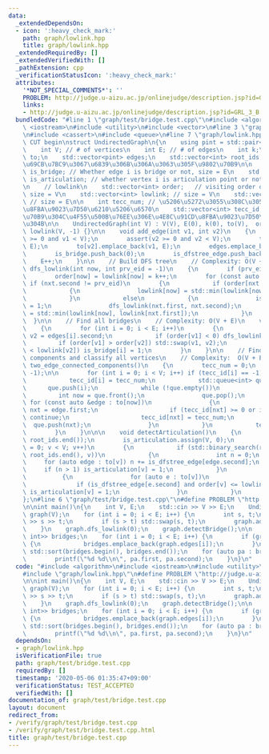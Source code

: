 ```yaml
---
data:
  _extendedDependsOn:
  - icon: ':heavy_check_mark:'
    path: graph/lowlink.hpp
    title: graph/lowlink.hpp
  _extendedRequiredBy: []
  _extendedVerifiedWith: []
  _pathExtension: cpp
  _verificationStatusIcon: ':heavy_check_mark:'
  attributes:
    '*NOT_SPECIAL_COMMENTS*': ''
    PROBLEM: http://judge.u-aizu.ac.jp/onlinejudge/description.jsp?id=GRL_3_B
    links:
    - http://judge.u-aizu.ac.jp/onlinejudge/description.jsp?id=GRL_3_B
  bundledCode: "#line 1 \"graph/test/bridge.test.cpp\"\n#include <algorithm>\n#include\
    \ <iostream>\n#include <utility>\n#include <vector>\n#line 3 \"graph/lowlink.hpp\"\
    \n#include <cassert>\n#include <queue>\n#line 7 \"graph/lowlink.hpp\"\n\n\n//\
    \ CUT begin\nstruct UndirectedGraph\n{\n    using pint = std::pair<int, int>;\n\
    \    int V; // # of vertices\n    int E; // # of edges\n    int k;\n    std::vector<std::vector<pint>>\
    \ to;\n    std::vector<pint> edges;\n    std::vector<int> root_ids; // DFS forest\u306E\
    \u69CB\u7BC9\u3067\u6839\u306B\u306A\u3063\u305F\u9802\u70B9\n\n    std::vector<int>\
    \ is_bridge; // Whether edge i is bridge or not, size = E\n    std::vector<int>\
    \ is_articulation; // whether vertex i is articulation point or not, size = V\n\
    \n    // lowlink\n    std::vector<int> order;   // visiting order of DFS tree,\
    \ size = V\n    std::vector<int> lowlink; // size = V\n    std::vector<int> is_dfstree_edge;\
    \ // size = E\n\n    int tecc_num; // \u5206\u5272\u3055\u308C\u305F\u4E8C\u91CD\
    \u8FBA\u9023\u7D50\u6210\u5206\u6570\n    std::vector<int> tecc_id; // \u5404\u9802\
    \u70B9\u304C\u4F55\u500B\u76EE\u306E\u4E8C\u91CD\u8FBA\u9023\u7D50\u6210\u5206\
    \u304B\n\n    UndirectedGraph(int V) : V(V), E(0), k(0), to(V),  order(V, -1),\
    \ lowlink(V, -1) {}\n\n    void add_edge(int v1, int v2)\n    {\n        assert(v1\
    \ >= 0 and v1 < V);\n        assert(v2 >= 0 and v2 < V);\n        to[v1].emplace_back(v2,\
    \ E);\n        to[v2].emplace_back(v1, E);\n        edges.emplace_back(v1, v2);\n\
    \        is_bridge.push_back(0);\n        is_dfstree_edge.push_back(0);\n    \
    \    E++;\n    }\n\n    // Build DFS tree\n    // Complexity: O(V + E)\n    void\
    \ dfs_lowlink(int now, int prv_eid = -1)\n    {\n        if (prv_eid == -1) root_ids.push_back(now);\n\
    \        order[now] = lowlink[now] = k++;\n        for (const auto &nxt : to[now])\
    \ if (nxt.second != prv_eid)\n        {\n            if (order[nxt.first] >= 0)\n\
    \            {\n                lowlink[now] = std::min(lowlink[now], order[nxt.first]);\n\
    \            }\n            else\n            {\n                is_dfstree_edge[nxt.second]\
    \ = 1;\n                dfs_lowlink(nxt.first, nxt.second);\n                lowlink[now]\
    \ = std::min(lowlink[now], lowlink[nxt.first]);\n            }\n        }\n  \
    \  }\n\n    // Find all bridges\n    // Complexity: O(V + E)\n    void detectBridge()\n\
    \    {\n        for (int i = 0; i < E; i++)\n        {\n            int v1 = edges[i].first,\
    \ v2 = edges[i].second;\n            if (order[v1] < 0) dfs_lowlink(v1);\n   \
    \         if (order[v1] > order[v2]) std::swap(v1, v2);\n            if (order[v1]\
    \ < lowlink[v2]) is_bridge[i] = 1;\n        }\n    }\n\n    // Find two-edge-connected\
    \ components and classify all vertices\n    // Complexity:  O(V + E)\n    void\
    \ two_edge_connected_components()\n    {\n        tecc_num = 0;\n        tecc_id.assign(V,\
    \ -1);\n\n        for (int i = 0; i < V; i++) if (tecc_id[i] == -1)\n        {\n\
    \            tecc_id[i] = tecc_num;\n            std::queue<int> que;\n      \
    \      que.push(i);\n            while (!que.empty())\n            {\n       \
    \         int now = que.front();\n                que.pop();\n               \
    \ for (const auto &edge : to[now])\n                {\n                    int\
    \ nxt = edge.first;\n                    if (tecc_id[nxt] >= 0 or is_bridge[edge.second])\
    \ continue;\n                    tecc_id[nxt] = tecc_num;\n                  \
    \  que.push(nxt);\n                }\n            }\n            tecc_num++;\n\
    \        }\n    }\n\n\n    void detectArticulation()\n    {\n        std::sort(root_ids.begin(),\
    \ root_ids.end());\n        is_articulation.assign(V, 0);\n        for (int v\
    \ = 0; v < V; v++)\n        {\n            if (std::binary_search(root_ids.begin(),\
    \ root_ids.end(), v))\n            {\n                int n = 0;\n           \
    \     for (auto edge : to[v]) n += is_dfstree_edge[edge.second];\n           \
    \     if (n > 1) is_articulation[v] = 1;\n            }\n            else\n  \
    \          {\n                for (auto e : to[v])\n                {\n      \
    \              if (is_dfstree_edge[e.second] and order[v] <= lowlink[e.first])\
    \ is_articulation[v] = 1;\n                }\n            }\n        }\n    }\n\
    };\n#line 6 \"graph/test/bridge.test.cpp\"\n#define PROBLEM \"http://judge.u-aizu.ac.jp/onlinejudge/description.jsp?id=GRL_3_B\"\
    \n\nint main()\n{\n    int V, E;\n    std::cin >> V >> E;\n    UndirectedGraph\
    \ graph(V);\n    for (int i = 0; i < E; i++) {\n        int s, t;\n        std::cin\
    \ >> s >> t;\n        if (s > t) std::swap(s, t);\n        graph.add_edge(s, t);\n\
    \    }\n    graph.dfs_lowlink(0);\n    graph.detectBridge();\n\n    std::vector<std::pair<int,\
    \ int>> bridges;\n    for (int i = 0; i < E; i++) {\n        if (graph.is_bridge[i])\
    \ {\n            bridges.emplace_back(graph.edges[i]);\n        }\n    }\n   \
    \ std::sort(bridges.begin(), bridges.end());\n    for (auto pa : bridges) {\n\
    \        printf(\"%d %d\\n\", pa.first, pa.second);\n    }\n}\n"
  code: "#include <algorithm>\n#include <iostream>\n#include <utility>\n#include <vector>\n\
    #include \"graph/lowlink.hpp\"\n#define PROBLEM \"http://judge.u-aizu.ac.jp/onlinejudge/description.jsp?id=GRL_3_B\"\
    \n\nint main()\n{\n    int V, E;\n    std::cin >> V >> E;\n    UndirectedGraph\
    \ graph(V);\n    for (int i = 0; i < E; i++) {\n        int s, t;\n        std::cin\
    \ >> s >> t;\n        if (s > t) std::swap(s, t);\n        graph.add_edge(s, t);\n\
    \    }\n    graph.dfs_lowlink(0);\n    graph.detectBridge();\n\n    std::vector<std::pair<int,\
    \ int>> bridges;\n    for (int i = 0; i < E; i++) {\n        if (graph.is_bridge[i])\
    \ {\n            bridges.emplace_back(graph.edges[i]);\n        }\n    }\n   \
    \ std::sort(bridges.begin(), bridges.end());\n    for (auto pa : bridges) {\n\
    \        printf(\"%d %d\\n\", pa.first, pa.second);\n    }\n}\n"
  dependsOn:
  - graph/lowlink.hpp
  isVerificationFile: true
  path: graph/test/bridge.test.cpp
  requiredBy: []
  timestamp: '2020-05-06 01:35:47+09:00'
  verificationStatus: TEST_ACCEPTED
  verifiedWith: []
documentation_of: graph/test/bridge.test.cpp
layout: document
redirect_from:
- /verify/graph/test/bridge.test.cpp
- /verify/graph/test/bridge.test.cpp.html
title: graph/test/bridge.test.cpp
---
```

